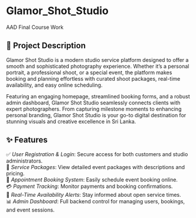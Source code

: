 # Glamor_Shot_Studio
AAD Final Course Work

## 📌 Project Description
Glamor Shot Studio is a modern studio service platform designed to offer a smooth and sophisticated photography experience. Whether it’s a personal portrait, a professional shoot, or a special event, the platform makes booking and planning effortless with curated shoot packages, real-time availability, and easy online scheduling.

Featuring an engaging homepage, streamlined booking forms, and a robust admin dashboard, Glamor Shot Studio seamlessly connects clients with expert photographers. From capturing milestone moments to enhancing personal branding, Glamor Shot Studio is your go-to digital destination for stunning visuals and creative excellence in Sri Lanka.

## ✨ Features

✅ *User Registration & Login*: Secure access for both customers and studio administrators.  
💆 *Service Packages*: View detailed event packages with descriptions and pricing.  
📅 *Appointment Booking System*: Easily schedule event booking online.  
💳 *Payment Tracking*: Monitor payments and booking confirmations.  
📢 *Real-Time Availability Alerts*: Stay informed about open service times.  
📊 *Admin Dashboard*: Full backend control for managing users, bookings, and event sessions.
